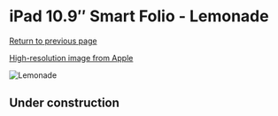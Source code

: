 # iPad 10.9″ Smart Folio - Lemonade

[Return to previous page](/ipad_10)

[High-resolution image from Apple](https://store.storeimages.cdn-apple.com/8756/as-images.apple.com/is/MQDR3?wid=4500&hei=4500&fmt=png)

<div style="width: 500px"><img src="/everyphone/MQDR3.png" alt="Lemonade"></div>

## Under construction
